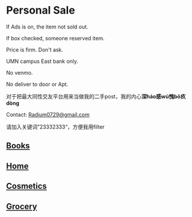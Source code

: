 # Personal Sale

If Ads is on, the item not sold out. 

If box checked, someone reserved item.

Price is firm. Don't ask. 

UMN campus East bank only. 

No venmo. 

No deliver to door or Apt. 

对于把最大同性交友平台用来当做我的二手post，我的内心**深háo感wú愧bō疚dòng**

Contact: <Radium0729@gmail.com>

请加入关键词”23332333“，方便我用filter

## [Books](https://github.com/radium0729/Personal-Sale/blob/master/Books.md)

## [Home](https://github.com/radium0729/Personal-Sale/blob/master/Home.md)

## [Cosmetics](https://github.com/radium0729/Personal-Sale/blob/master/Cosmetics.md)

## [Grocery](https://github.com/radium0729/Personal-Sale/blob/master/Grocery.md)

